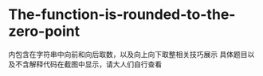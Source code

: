 # The-function-is-rounded-to-the-zero-point
内包含在字符串中向前和向后取数，以及向上向下取整相关技巧展示
具体题目以及不含解释代码在截图中显示，请大人们自行查看
